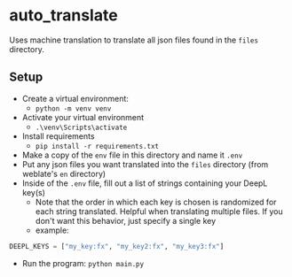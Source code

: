 # auto_translate

Uses machine translation to translate all json files found in the `files` directory.

## Setup

- Create a virtual environment:
    - `python -m venv venv`
- Activate your virtual environment
    - `.\venv\Scripts\activate`
- Install requirements
    - `pip install -r requirements.txt`
- Make a copy of the `env` file in this directory and name it `.env`
- Put any json files you want translated into the `files` directory (from weblate's `en` directory)
- Inside of the `.env` file, fill out a list of strings containing your DeepL key(s)
    - Note that the order in which each key is chosen is randomized for each string translated. Helpful when translating multiple files. If you don't want this behavior, just specify a single key
    - example:

```python
DEEPL_KEYS = ["my_key:fx", "my_key2:fx", "my_key3:fx"]
```

- Run the program:
    `python main.py`
